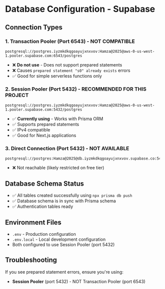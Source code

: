 # Database Configuration - Supabase

## Connection Types

### 1. Transaction Pooler (Port 6543) - **NOT COMPATIBLE**
```
postgresql://postgres.iyzmkdkqgoayujxnxvov:Hamza@2025@aws-0-us-west-1.pooler.supabase.com:6543/postgres
```
- ❌ **Do not use** - Does not support prepared statements
- ❌ Causes `prepared statement "s0" already exists` errors
- ✅ Good for simple serverless functions only

### 2. Session Pooler (Port 5432) - **RECOMMENDED FOR THIS PROJECT**
```
postgresql://postgres.iyzmkdkqgoayujxnxvov:Hamza@2025@aws-0-us-west-1.pooler.supabase.com:5432/postgres
```
- ✅ **Currently using** - Works with Prisma ORM
- ✅ Supports prepared statements
- ✅ IPv4 compatible
- ✅ Good for Next.js applications

### 3. Direct Connection (Port 5432) - **NOT AVAILABLE**
```
postgresql://postgres:Hamza@2025@db.iyzmkdkqgoayujxnxvov.supabase.co:5432/postgres
```
- ❌ Not reachable (likely restricted on free tier)

## Database Schema Status
- ✅ All tables created successfully using `npx prisma db push`
- ✅ Database schema is in sync with Prisma schema
- ✅ Authentication tables ready

## Environment Files
- `.env` - Production configuration
- `.env.local` - Local development configuration
- Both configured to use Session Pooler (port 5432)

## Troubleshooting
If you see prepared statement errors, ensure you're using:
- **Session Pooler** (port 5432) - NOT Transaction Pooler (port 6543)
